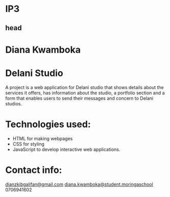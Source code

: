 # IP3
## head
# Diana Kwamboka
# Delani Studio
 A project is a web application for Delani studio that shows details about the services it offers, has information about the studio, a portfolio section and a form that enables users to send their messages and concern to Delani studios.
 # Technologies used:
 - HTML for making webpages
 -  CSS for styling
 - JavaScript   to develop interactive web applications.
 # Contact info:
 dianzkibgalifan@gmail.com
 diana.kwamboka@student.moringaschool
 0706941602
 
 
